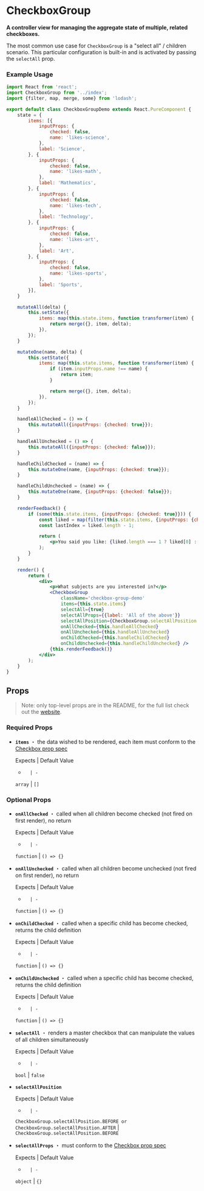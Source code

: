 <!---
THIS IS AN AUTOGENERATED FILE. EDIT INDEX.JS INSTEAD.
-->
# CheckboxGroup

__A controller view for managing the aggregate state of multiple, related checkboxes.__

The most common use case for `CheckboxGroup` is a "select all" / children scenario. This particular
configuration is built-in and is activated by passing the `selectAll` prop.

### Example Usage
```jsx
import React from 'react';
import CheckboxGroup from '../index';
import {filter, map, merge, some} from 'lodash';

export default class CheckboxGroupDemo extends React.PureComponent {
    state = {
        items: [{
            inputProps: {
                checked: false,
                name: 'likes-science',
            },
            label: 'Science',
        }, {
            inputProps: {
                checked: false,
                name: 'likes-math',
            },
            label: 'Mathematics',
        }, {
            inputProps: {
                checked: false,
                name: 'likes-tech',
            },
            label: 'Technology',
        }, {
            inputProps: {
                checked: false,
                name: 'likes-art',
            },
            label: 'Art',
        }, {
            inputProps: {
                checked: false,
                name: 'likes-sports',
            },
            label: 'Sports',
        }],
    }

    mutateAll(delta) {
        this.setState({
            items: map(this.state.items, function transformer(item) {
                return merge({}, item, delta);
            }),
        });
    }

    mutateOne(name, delta) {
        this.setState({
            items: map(this.state.items, function transformer(item) {
                if (item.inputProps.name !== name) {
                    return item;
                }

                return merge({}, item, delta);
            }),
        });
    }

    handleAllChecked = () => {
        this.mutateAll({inputProps: {checked: true}});
    }

    handleAllUnchecked = () => {
        this.mutateAll({inputProps: {checked: false}});
    }

    handleChildChecked = (name) => {
        this.mutateOne(name, {inputProps: {checked: true}});
    }

    handleChildUnchecked = (name) => {
        this.mutateOne(name, {inputProps: {checked: false}});
    }

    renderFeedback() {
        if (some(this.state.items, {inputProps: {checked: true}})) {
            const liked = map(filter(this.state.items, {inputProps: {checked: true}}), 'label');
            const lastIndex = liked.length - 1;

            return (
                <p>You said you like: {liked.length === 1 ? liked[0] : [liked.slice(0, lastIndex).join(', '), 'and', liked.slice(lastIndex)].join(' ')}.</p>
            );
        }
    }

    render() {
        return (
            <div>
                <p>What subjects are you interested in?</p>
                <CheckboxGroup
                    className='checkbox-group-demo'
                    items={this.state.items}
                    selectAll={true}
                    selectAllProps={{label: 'All of the above'}}
                    selectAllPosition={CheckboxGroup.selectAllPosition.AFTER}
                    onAllChecked={this.handleAllChecked}
                    onAllUnchecked={this.handleAllUnchecked}
                    onChildChecked={this.handleChildChecked}
                    onChildUnchecked={this.handleChildUnchecked} />
                {this.renderFeedback()}
            </div>
        );
    }
}

```


## Props

> Note: only top-level props are in the README, for the full list check out the [website](http://boundless.js.org/CheckboxGroup#props).

### Required Props

- __`items`__ ・ the data wished to be rendered, each item must conform to the [Checkbox prop spec](./Checkbox#props)

  Expects | Default Value
  -       | -
  `array` | `[]`


### Optional Props

- __`onAllChecked`__ ・ called when all children become checked (not fired on first render), no return

  Expects | Default Value
  -       | -
  `function` | `() => {}`

- __`onAllUnchecked`__ ・ called when all children become unchecked (not fired on first render), no return

  Expects | Default Value
  -       | -
  `function` | `() => {}`

- __`onChildChecked`__ ・ called when a specific child has become checked, returns the child definition

  Expects | Default Value
  -       | -
  `function` | `() => {}`

- __`onChildUnchecked`__ ・ called when a specific child has become checked, returns the child definition

  Expects | Default Value
  -       | -
  `function` | `() => {}`

- __`selectAll`__ ・ renders a master checkbox that can manipulate the values of all children simultaneously

  Expects | Default Value
  -       | -
  `bool` | `false`

- __`selectAllPosition`__

  Expects | Default Value
  -       | -
  `CheckboxGroup.selectAllPosition.BEFORE or CheckboxGroup.selectAllPosition.AFTER` | `CheckboxGroup.selectAllPosition.BEFORE`

- __`selectAllProps`__ ・ must conform to the [Checkbox prop spec](./Checkbox#props)

  Expects | Default Value
  -       | -
  `object` | `{}`

